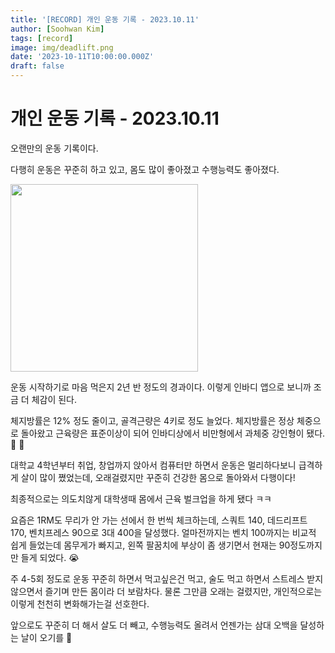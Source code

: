 ```yaml
---
title: '[RECORD] 개인 운동 기록 - 2023.10.11'
author: [Soohwan Kim]
tags: [record]
image: img/deadlift.png
date: '2023-10-11T10:00:00.000Z'
draft: false
---
```


# 개인 운동 기록 - 2023.10.11
  
오랜만의 운동 기록이다.  
   
다행히 운동은 꾸준히 하고 있고, 몸도 많이 좋아졌고 수행능력도 좋아졌다.  
  
<img src="https://github.com/sooftware/sooftware.io/assets/42150335/aac8f9bf-114c-4efb-a3c5-4fe2e8a0165c" height="300">
  
운동 시작하기로 마음 먹은지 2년 반 정도의 경과이다. 이렇게 인바디 앱으로 보니까 조금 더 체감이 된다.  
  
체지방률은 12% 정도 줄이고, 골격근량은 4키로 정도 늘었다. 체지방률은 정상 체중으로 돌아왔고 
근육량은 표준이상이 되어 인바디상에서 비만형에서 과체중 강인형이 됐다. 💪 💪  
  
대학교 4학년부터 취업, 창업까지 앉아서 컴퓨터만 하면서 운동은 멀리하다보니 급격하게 살이 많이 쪘었는데, 
오래걸렸지만 꾸준히 건강한 몸으로 돌아와서 다행이다!  
  
최종적으로는 의도치않게 대학생때 몸에서 근육 벌크업을 하게 됐다 ㅋㅋ  
  
요즘은 1RM도 무리가 안 가는 선에서 한 번씩 체크하는데, 스쿼트 140, 데드리프트 170, 벤치프레스 90으로 
3대 400을 달성했다. 얼마전까지는 벤치 100까지는 비교적 쉽게 들었는데 몸무게가 빠지고, 왼쪽 팔꿈치에 부상이 좀 생기면서 
현재는 90정도까지만 들게 되었다. 😭  
  
주 4-5회 정도로 운동 꾸준히 하면서 먹고싶은건 먹고, 술도 먹고 하면서 스트레스 받지 않으면서 
즐기며 만든 몸이라 더 보람차다. 물론 그만큼 오래는 걸렸지만, 개인적으로는 이렇게 천천히 변화해가는걸 선호한다.  
  
앞으로도 꾸준히 더 해서 살도 더 빼고, 수행능력도 올려서 언젠가는 삼대 오백을 달성하는 날이 오기를 🫡
  
